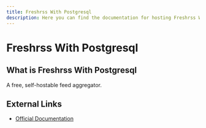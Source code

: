 ```yaml
---
title: Freshrss With Postgresql
description: Here you can find the documentation for hosting Freshrss With Postgresql with Coolify.
---
```


# Freshrss With Postgresql

## What is Freshrss With Postgresql

A free, self-hostable feed aggregator.

## External Links

- [Official Documentation](https://freshrss.org/index.html?utm_source=coolify.io)
